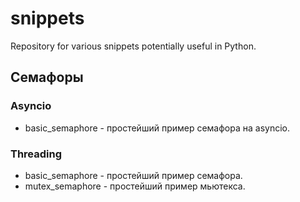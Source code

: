 # snippets
Repository for various snippets potentially useful in Python.


## Семафоры
### Asyncio
* basic_semaphore - простейший пример семафора на asyncio.
### Threading
* basic_semaphore - простейший пример семафора.
* mutex_semaphore - простейший пример мьютекса.
